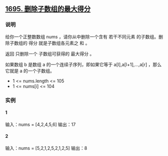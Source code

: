 ## [1695. 删除子数组的最大得分](https://leetcode-cn.com/problems/maximum-erasure-value/)

### 说明
给你一个正整数数组 nums ，请你从中删除一个含有 若干不同元素 的子数组。删除子数组的 得分 就是子数组各元素之 和 。

返回 只删除一个 子数组可获得的 最大得分 。

如果数组 b 是数组 a 的一个连续子序列，即如果它等于 a[l],a[l+1],...,a[r] ，那么它就是 a 的一个子数组。

* 1 <= nums.length <= 105
* 1 <= nums[i] <= 104

### 实例
#### 1
输入：nums = [4,2,4,5,6]
输出：17

#### 2
输入：nums = [5,2,1,2,5,2,1,2,5]
输出：8